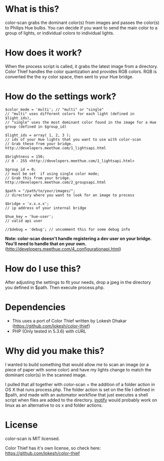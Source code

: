 # What is this?

color-scan grabs the dominant color(s) from images and passes the color(s) to Philips Hue bulbs. You can decide if you want to send the main color to a group of lights, or individual colors to individual lights.

# How does it work?

When the process script is called, it grabs the latest image from a directory. Color Thief handles the color quantization and provides RGB colors. RGB is converted the the xy color space, then sent to your Hue bridge.

# How do the settings work?

    $color_mode = 'multi'; // "multi" or "single"
    // "multi" uses different colors for each light (defined in $light_ids), 
    // "single" uses the most dominant color found in the image for a Hue group (defined in $group_id)

    $light_ids = array( 1, 2, 3 ); 
    // ids of your Hue lights that you want to use with color-scan
    // Grab these from your bridge. http://developers.meethue.com/1_lightsapi.html

    $brightness = 150;
    // 0 - 255 <http://developers.meethue.com/1_lightsapi.html>

    $group_id = 0; 
    // must be set  if using single color mode;
    // Grab this from your bridge. http://developers.meethue.com/2_groupsapi.html

    $path = "/path/to/your/images/";
    // directory where you want to look for an image to process

    $bridge = 'x.x.x.x'; 
    // ip address of your internal bridge

    $hue_key = 'hue-user'; 
    // valid api user

    //$debug = 'debug'; // uncomment this for some debug info

**Note: color-scan doesn't handle registering a dev user on your bridge. You'll need to handle that on your own.** (<http://developers.meethue.com/4_configurationapi.html>)

# How do I use this?

After adjusting the settings to fit your needs, drop a jpeg in the directory you defined in $path. Then execute process.php.

# Dependencies

- This uses a port of Color Thief written by Lokesh Dhakar (<https://github.com/lokesh/color-thief>)
- PHP (Only tested in 5.3.6) with cURL

# Why did you make this?

I wanted to build something that would allow me to scan an image (or a piece of paper with some color) and have my lights change to match the dominant color(s) in the scanned image.

I pulled that all together with color-scan + the addition of a folder action in OS X that runs process.php. The folder action is set on the file I defined in $path, and made with an automator workflow that just executes a shell script when files are added to the directory.
[inotify](http://en.wikipedia.org/wiki/Inotify) would probably work on linux as an alternative to os x and folder actions.


# License

color-scan is MIT licensed.

Color Thief has it's own license, so check here: <https://github.com/lokesh/color-thief>